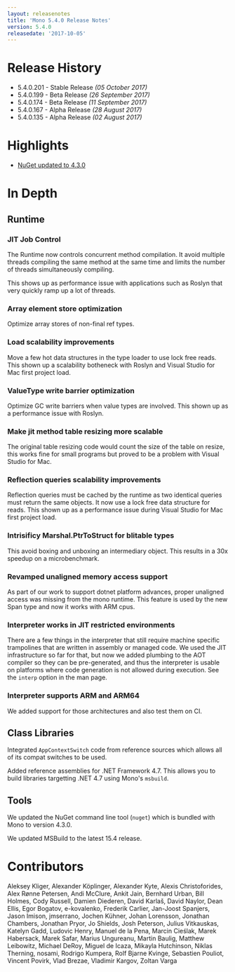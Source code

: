 ```yaml
---
layout: releasenotes
title: 'Mono 5.4.0 Release Notes'
version: 5.4.0
releasedate: '2017-10-05'
---
```


Release History
===============

* 5.4.0.201 - Stable Release _(05 October 2017)_
* 5.4.0.199 - Beta Release _(26 September 2017)_
* 5.4.0.174 - Beta Release _(11 September 2017)_
* 5.4.0.167 - Alpha Release _(28 August 2017)_
* 5.4.0.135 - Alpha Release _(02 August 2017)_

Highlights
==========

* [NuGet updated to 4.3.0](#tools)

In Depth
========

Runtime
-------

### JIT Job Control

The Runtime now controls concurrent method compilation. It avoid multiple threads
compiling the same method at the same time and limits the number of threads simultaneously compiling.

This shows up as performance issue with applications such as Roslyn that very quickly ramp up a lot of threads.

### Array element store optimization

Optimize array stores of non-final ref types.

### Load scalability improvements

Move a few hot data structures in the type loader to use lock free reads. This shown up a scalability botheneck with
Roslyn and Visual Studio for Mac first project load.

### ValueType write barrier optimization

Optimize GC write barriers when value types are involved. This shown up as a performance issue with Roslyn.

### Make jit method table resizing more scalable

The original table resizing code would count the size of the table on resize, this works fine for small programs but
proved to be a problem with Visual Studio for Mac.

### Reflection queries scalability improvements

Reflection queries must be cached by the runtime as two identical queries must return the same objects.
It now use a lock free data structure for reads.
This shown up as a performance issue during Visual Studio for Mac first project load.

### Intrisificy Marshal.PtrToStruct<T> for blitable types

This avoid boxing and unboxing an intermediary object. This results in a 30x speedup on a microbenchmark.

### Revamped unaligned memory access support

As part of our work to support dotnet platform advances, proper unaligned access was missing from the mono runtime.
This feature is used by the new Span<T> type and now it works with ARM cpus.

### Interpreter works in JIT restricted environments

There are a few things in the interpreter that still require machine specific trampolines that are written in assembly or managed code.
We used the JIT infrastructure so far for that, but now we added plumbing to the AOT compiler so they can be pre-generated, and thus the interpreter is usable on platforms where code generation is not allowed during execution.
See the `interp` option in the man page.

### Interpreter supports ARM and ARM64

We added support for those architectures and also test them on CI.

Class Libraries
---------------

Integrated `AppContextSwitch` code from reference sources which allows all of its compat switches to be used.

Added reference assemblies for .NET Framework 4.7. This allows you to build libraries targetting .NET 4.7 using Mono's `msbuild`.

Tools
-----

We updated the NuGet command line tool (`nuget`) which is bundled with Mono to version 4.3.0.

We updated MSBuild to the latest 15.4 release.


Contributors
============

Aleksey Kliger, Alexander Köplinger, Alexander Kyte, Alexis Christoforides, Alex Rønne Petersen, Andi McClure, Ankit Jain, Bernhard Urban, Bill Holmes, Cody Russell, Damien Diederen, David Karlaš, David Naylor, Dean Ellis, Egor Bogatov, e-kovalenko, Frederik Carlier, Jan-Joost Spanjers, Jason Imison, jmserrano, Jochen Kühner, Johan Lorensson, Jonathan Chambers, Jonathan Pryor, Jo Shields, Josh Peterson, Julius Vitkauskas, Katelyn Gadd, Ludovic Henry, Manuel de la Pena, Marcin Cieślak, Marek Habersack, Marek Safar, Marius Ungureanu, Martin Baulig, Matthew Leibowitz, Michael DeRoy, Miguel de Icaza, Mikayla Hutchinson, Niklas Therning, nosami, Rodrigo Kumpera, Rolf Bjarne Kvinge, Sebastien Pouliot, Vincent Povirk, Vlad Brezae, Vladimir Kargov, Zoltan Varga
